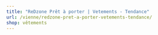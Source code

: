 ```yaml
---
title: "ReDzone Prêt à porter | Vetements - Tendance"
url: /vienne/redzone-pret-a-porter-vetements-tendance/
shop: vêtements
---
```

